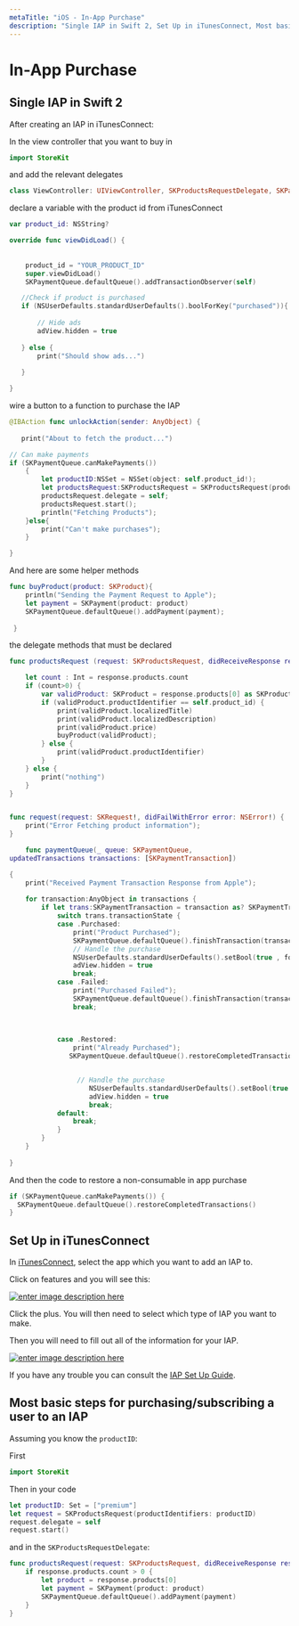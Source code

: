 ```yaml
---
metaTitle: "iOS - In-App Purchase"
description: "Single IAP in Swift 2, Set Up in iTunesConnect, Most basic steps for purchasing/subscribing a user to an IAP"
---
```


# In-App Purchase



## Single IAP in Swift 2


After creating an IAP in iTunesConnect:

In the view controller that you want to buy in

```swift
import StoreKit

```

and add the relevant delegates

```swift
class ViewController: UIViewController, SKProductsRequestDelegate, SKPaymentTransactionObserver {

```

declare a variable with the product id from iTunesConnect

```swift
var product_id: NSString?

override func viewDidLoad() {
    
    
    product_id = "YOUR_PRODUCT_ID"
    super.viewDidLoad()
    SKPaymentQueue.defaultQueue().addTransactionObserver(self)

   //Check if product is purchased
   if (NSUserDefaults.standardUserDefaults().boolForKey("purchased")){
   
       // Hide ads
       adView.hidden = true
        
   } else {
       print("Should show ads...")
        
   }

}

```

wire a button to a function to purchase the IAP

```swift
@IBAction func unlockAction(sender: AnyObject) {
    
   print("About to fetch the product...")

// Can make payments
if (SKPaymentQueue.canMakePayments())
    {
        let productID:NSSet = NSSet(object: self.product_id!);
        let productsRequest:SKProductsRequest = SKProductsRequest(productIdentifiers: productID as! Set<NSString>);
        productsRequest.delegate = self;
        productsRequest.start();
        println("Fetching Products");
    }else{
        print("Can't make purchases");
    }

}

```

And here are some helper methods

```swift
func buyProduct(product: SKProduct){
    println("Sending the Payment Request to Apple");
    let payment = SKPayment(product: product)
    SKPaymentQueue.defaultQueue().addPayment(payment);
    
 }

```

the delegate methods that must be declared

```swift
func productsRequest (request: SKProductsRequest, didReceiveResponse response: SKProductsResponse) {

    let count : Int = response.products.count
    if (count>0) {
        var validProduct: SKProduct = response.products[0] as SKProduct
        if (validProduct.productIdentifier == self.product_id) {
            print(validProduct.localizedTitle)
            print(validProduct.localizedDescription)
            print(validProduct.price)
            buyProduct(validProduct);
        } else {
            print(validProduct.productIdentifier)
        }
    } else {
        print("nothing")
    }
}


func request(request: SKRequest!, didFailWithError error: NSError!) {
    print("Error Fetching product information");
}

    func paymentQueue(_ queue: SKPaymentQueue,
updatedTransactions transactions: [SKPaymentTransaction])

{
    print("Received Payment Transaction Response from Apple");
    
    for transaction:AnyObject in transactions {
        if let trans:SKPaymentTransaction = transaction as? SKPaymentTransaction{
            switch trans.transactionState {
            case .Purchased:
                print("Product Purchased");
                SKPaymentQueue.defaultQueue().finishTransaction(transaction as! SKPaymentTransaction)
                // Handle the purchase
                NSUserDefaults.standardUserDefaults().setBool(true , forKey: "purchased")
                adView.hidden = true
                break;
            case .Failed:
                print("Purchased Failed");
                SKPaymentQueue.defaultQueue().finishTransaction(transaction as! SKPaymentTransaction)
                break;
                
        

            case .Restored:
                print("Already Purchased");
               SKPaymentQueue.defaultQueue().restoreCompletedTransactions() 


                 // Handle the purchase
                    NSUserDefaults.standardUserDefaults().setBool(true , forKey: "purchased")
                    adView.hidden = true
                    break;
            default:
                break;
            }
        }
    }
    
}

```

And then the code to restore a non-consumable in app purchase

```swift
if (SKPaymentQueue.canMakePayments()) {
  SKPaymentQueue.defaultQueue().restoreCompletedTransactions()
}

```



## Set Up in iTunesConnect


In [iTunesConnect](https://itunesconnect.apple.com/), select the app which you want to add an IAP to.

Click on features and you will see this:

[<img src="http://i.stack.imgur.com/gAqOh.png" alt="enter image description here" />](http://i.stack.imgur.com/gAqOh.png)

Click the plus. You will then need to select which type of IAP you want to make.

Then you will need to fill out all of the information for your IAP.

[<img src="http://i.stack.imgur.com/HXFv5.png" alt="enter image description here" />](http://i.stack.imgur.com/HXFv5.png)

If you have any trouble you can consult the [IAP Set Up Guide](https://developer.apple.com/library/ios/documentation/LanguagesUtilities/Conceptual/iTunesConnectInAppPurchase_Guide/Chapters/Introduction.html).



## Most basic steps for purchasing/subscribing a user to an IAP


Assuming you know the `productID`:

First

```swift
import StoreKit

```

Then in your code

```swift
let productID: Set = ["premium"]
let request = SKProductsRequest(productIdentifiers: productID)
request.delegate = self
request.start()

```

and in the `SKProductsRequestDelegate`:

```swift
func productsRequest(request: SKProductsRequest, didReceiveResponse response: SKProductsResponse) {
    if response.products.count > 0 {
        let product = response.products[0]
        let payment = SKPayment(product: product)
        SKPaymentQueue.defaultQueue().addPayment(payment)
    }
}

```

